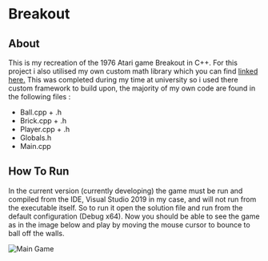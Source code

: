 # Breakout

## About
This is my recreation of the 1976 Atari game Breakout in C++. For this project i also utilised my own custom math library which you can find [linked here.](https://github.com/JoeTingle/Math-Library) This was completed during my time at university so i used there custom framework to build upon, the majority of my own code are found in the following files :
- Ball.cpp + .h
- Brick.cpp + .h
- Player.cpp + .h
- Globals.h
- Main.cpp

## How To Run
In the current version (currently developing) the game must be run and compiled from the IDE, Visual Studio 2019 in my case, and will not run from the executable itself. So to run it open the solution file and run from the default configuration (Debug x64).
Now you should be able to see the game as in the image below and play by moving the mouse cursor to bounce to ball off the walls.

![Main Game](https://user-images.githubusercontent.com/23617317/153374426-212a291f-b00b-4759-983f-8eaac6d07cf8.png)
